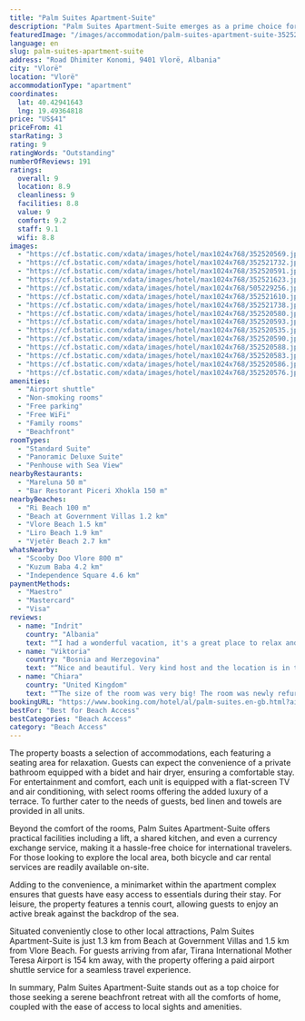 ```yaml
---
title: "Palm Suites Apartment-Suite"
description: "Palm Suites Apartment-Suite emerges as a prime choice for travelers seeking a blend of comfort and convenience, complemented by stunning sea views."
featuredImage: "/images/accommodation/palm-suites-apartment-suite-352520569.jpg"
language: en
slug: palm-suites-apartment-suite
address: "Road Dhimiter Konomi, 9401 Vlorë, Albania"
city: "Vlorë"
location: "Vlorë"
accommodationType: "apartment"
coordinates:
  lat: 40.42941643
  lng: 19.49364818
price: "US$41"
priceFrom: 41
starRating: 3
rating: 9
ratingWords: "Outstanding"
numberOfReviews: 191
ratings:
  overall: 9
  location: 8.9
  cleanliness: 9
  facilities: 8.8
  value: 9
  comfort: 9.2
  staff: 9.1
  wifi: 8.8
images:
  - "https://cf.bstatic.com/xdata/images/hotel/max1024x768/352520569.jpg?k=6ef5331d03fda615321df7a36248b8486a329d5d11fa142aceb3275d39548b2c&o=&hp=1"
  - "https://cf.bstatic.com/xdata/images/hotel/max1024x768/352521732.jpg?k=efa896c32abcf5c6d0cc5c0da9e4c932b3fd32bcdcd0144f8d39d8c64f96b275&o=&hp=1"
  - "https://cf.bstatic.com/xdata/images/hotel/max1024x768/352520591.jpg?k=bbcd919f1beaeaf12a79c4f3537c097c665a9fe402ca0986873a498ec5113017&o=&hp=1"
  - "https://cf.bstatic.com/xdata/images/hotel/max1024x768/352521623.jpg?k=eb31a5e9dc2d5307ddd50fea54cd5c623d64a579f7c25e075173ebac27fea61e&o=&hp=1"
  - "https://cf.bstatic.com/xdata/images/hotel/max1024x768/505229256.jpg?k=382a2a83fbbbaa32605cc54b4269ee5e0fd73c9b49c0a155344d0c59975ace7e&o=&hp=1"
  - "https://cf.bstatic.com/xdata/images/hotel/max1024x768/352521610.jpg?k=51333733013e41b2e888a1afe9c0bad0b6dbc078315265943be1d83d55fd7794&o=&hp=1"
  - "https://cf.bstatic.com/xdata/images/hotel/max1024x768/352521738.jpg?k=f15150f1c16504836ad765426ba49b5cabe83d0e096f8584d5c508271094f972&o=&hp=1"
  - "https://cf.bstatic.com/xdata/images/hotel/max1024x768/352520580.jpg?k=762db45c54168357d8664bcbd283dd5dad04ee6fc897049df9495577f0e8ca3e&o=&hp=1"
  - "https://cf.bstatic.com/xdata/images/hotel/max1024x768/352520593.jpg?k=7fec4070535cee8ef63ff2d6ff93b0b103dfdabb2d103248cff7ae3f01734ed1&o=&hp=1"
  - "https://cf.bstatic.com/xdata/images/hotel/max1024x768/352520535.jpg?k=915bbfeef5fdc9fd11c5fed2c4896f9b1bc81a89fcb706c72a87de42387fa29a&o=&hp=1"
  - "https://cf.bstatic.com/xdata/images/hotel/max1024x768/352520590.jpg?k=9f3a827882249b62669f67d32cd921110f46031f3f0837c0ac6b1d875df91a24&o=&hp=1"
  - "https://cf.bstatic.com/xdata/images/hotel/max1024x768/352520588.jpg?k=89fc88f16f5f2765c2f0ef441661b55f903869927d3348c60726f9d36e76da26&o=&hp=1"
  - "https://cf.bstatic.com/xdata/images/hotel/max1024x768/352520583.jpg?k=9f004fdba047da300b1d8a0fab4cd55f91d0982a7696c484758f8a3a342e5530&o=&hp=1"
  - "https://cf.bstatic.com/xdata/images/hotel/max1024x768/352520586.jpg?k=b751e591ee3e22d3b353a2d814df8eaab2ac0a137461f77e44253246fd97b302&o=&hp=1"
  - "https://cf.bstatic.com/xdata/images/hotel/max1024x768/352520576.jpg?k=3abda05f8b82505160655954669dacfaacbc71df1dcbb604b82d9422b05ffe5c&o=&hp=1"
amenities:
  - "Airport shuttle"
  - "Non-smoking rooms"
  - "Free parking"
  - "Free WiFi"
  - "Family rooms"
  - "Beachfront"
roomTypes:
  - "Standard Suite"
  - "Panoramic Deluxe Suite"
  - "Penhouse with Sea View"
nearbyRestaurants:
  - "Mareluna 50 m"
  - "Bar Restorant Piceri Xhokla 150 m"
nearbyBeaches:
  - "Ri Beach 100 m"
  - "Beach at Government Villas 1.2 km"
  - "Vlore Beach 1.5 km"
  - "Liro Beach 1.9 km"
  - "Vjetër Beach 2.7 km"
whatsNearby:
  - "Scooby Doo Vlore 800 m"
  - "Kuzum Baba 4.2 km"
  - "Independence Square 4.6 km"
paymentMethods:
  - "Maestro"
  - "Mastercard"
  - "Visa"
reviews:
  - name: "Indrit"
    country: "Albania"
    text: "“I had a wonderful vacation, it's a great place to relax and I recommend it to everyone. I will come back again 😁”"
  - name: "Viktoria"
    country: "Bosnia and Herzegovina"
    text: "“Nice and beautiful. Very kind host and the location is in the safest part of this big city. I would come again”"
  - name: "Chiara"
    country: "United Kingdom"
    text: "“The size of the room was very big! The room was newly refurbished and the bathroom too. The flat was accessibile with private lift and easy to locate.”"
bookingURL: "https://www.booking.com/hotel/al/palm-suites.en-gb.html?aid=8035640"
bestFor: "Best for Beach Access"
bestCategories: "Beach Access"
category: "Beach Access"
---
```


The property boasts a selection of accommodations, each featuring a seating area for relaxation. Guests can expect the convenience of a private bathroom equipped with a bidet and hair dryer, ensuring a comfortable stay. For entertainment and comfort, each unit is equipped with a flat-screen TV and air conditioning, with select rooms offering the added luxury of a terrace. To further cater to the needs of guests, bed linen and towels are provided in all units.

Beyond the comfort of the rooms, Palm Suites Apartment-Suite offers practical facilities including a lift, a shared kitchen, and even a currency exchange service, making it a hassle-free choice for international travelers. For those looking to explore the local area, both bicycle and car rental services are readily available on-site.

Adding to the convenience, a minimarket within the apartment complex ensures that guests have easy access to essentials during their stay. For leisure, the property features a tennis court, allowing guests to enjoy an active break against the backdrop of the sea.

Situated conveniently close to other local attractions, Palm Suites Apartment-Suite is just 1.3 km from Beach at Government Villas and 1.5 km from Vlore Beach. For guests arriving from afar, Tirana International Mother Teresa Airport is 154 km away, with the property offering a paid airport shuttle service for a seamless travel experience.

In summary, Palm Suites Apartment-Suite stands out as a top choice for those seeking a serene beachfront retreat with all the comforts of home, coupled with the ease of access to local sights and amenities.